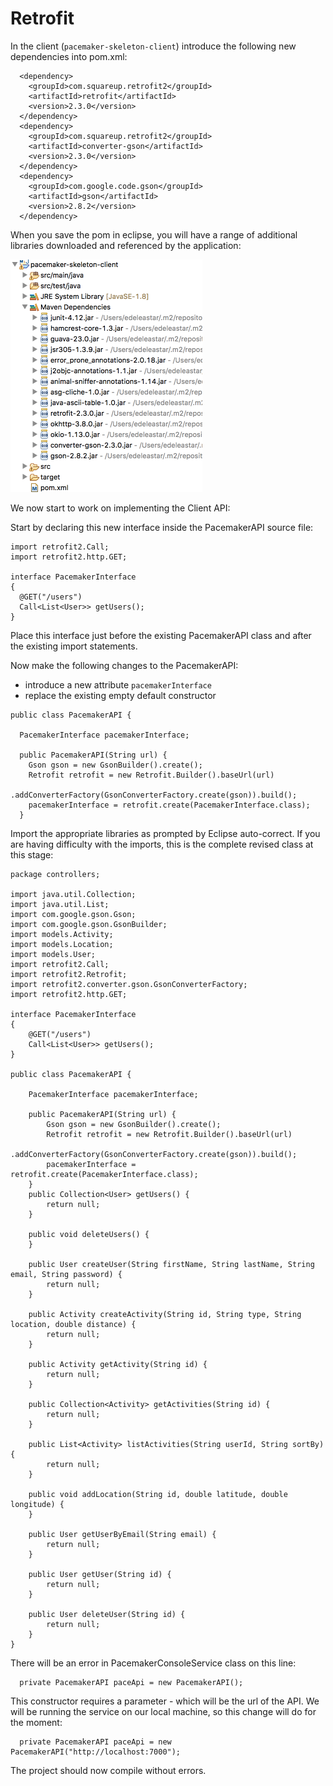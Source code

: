 # Retrofit

In the client (`pacemaker-skeleton-client`) introduce the following new dependencies into pom.xml:

~~~
  <dependency>
    <groupId>com.squareup.retrofit2</groupId>
    <artifactId>retrofit</artifactId>
    <version>2.3.0</version>
  </dependency>
  <dependency>
    <groupId>com.squareup.retrofit2</groupId>
    <artifactId>converter-gson</artifactId>
    <version>2.3.0</version>
  </dependency>
  <dependency>
    <groupId>com.google.code.gson</groupId>
    <artifactId>gson</artifactId>
    <version>2.8.2</version>
  </dependency>
~~~

When you save the pom in eclipse, you will have a range of additional libraries downloaded and referenced by the application:

![](img/10.png)

We now start to work on implementing the Client API:

Start by declaring this new interface inside the PacemakerAPI source file:

~~~
import retrofit2.Call;
import retrofit2.http.GET;

interface PacemakerInterface
{
  @GET("/users")
  Call<List<User>> getUsers();
}
~~~

Place this interface just before the existing PacemakerAPI class and after the existing import statements.

Now make the following changes to the PacemakerAPI:

- introduce a new attribute `pacemakerInterface`
- replace the existing empty default constructor 

~~~
public class PacemakerAPI {

  PacemakerInterface pacemakerInterface;

  public PacemakerAPI(String url) {
    Gson gson = new GsonBuilder().create();
    Retrofit retrofit = new Retrofit.Builder().baseUrl(url)
        .addConverterFactory(GsonConverterFactory.create(gson)).build();
    pacemakerInterface = retrofit.create(PacemakerInterface.class);
  }
~~~

Import the appropriate libraries as prompted by Eclipse auto-correct. If you are having difficulty with the imports, this is the complete revised class at this stage:

~~~
package controllers;

import java.util.Collection;
import java.util.List;
import com.google.gson.Gson;
import com.google.gson.GsonBuilder;
import models.Activity;
import models.Location;
import models.User;
import retrofit2.Call;
import retrofit2.Retrofit;
import retrofit2.converter.gson.GsonConverterFactory;
import retrofit2.http.GET;

interface PacemakerInterface
{
	@GET("/users")
	Call<List<User>> getUsers();
}

public class PacemakerAPI {

	PacemakerInterface pacemakerInterface;

	public PacemakerAPI(String url) {
		Gson gson = new GsonBuilder().create();
		Retrofit retrofit = new Retrofit.Builder().baseUrl(url)
				.addConverterFactory(GsonConverterFactory.create(gson)).build();
		pacemakerInterface = retrofit.create(PacemakerInterface.class);
	}
	public Collection<User> getUsers() {
		return null;
	}

	public void deleteUsers() {
	}

	public User createUser(String firstName, String lastName, String email, String password) {
		return null;    
	}

	public Activity createActivity(String id, String type, String location, double distance) {
		return null;
	}

	public Activity getActivity(String id) {
		return null;
	}

	public Collection<Activity> getActivities(String id) {
		return null;
	}

	public List<Activity> listActivities(String userId, String sortBy) {
		return null;
	}

	public void addLocation(String id, double latitude, double longitude) {
	}

	public User getUserByEmail(String email) {
		return null;
	}

	public User getUser(String id) {
		return null;
	}

	public User deleteUser(String id) {
		return null;
	}
}
~~~

There will be an error in PacemakerConsoleService class on this line:

~~~
  private PacemakerAPI paceApi = new PacemakerAPI();
~~~

This constructor requires a parameter - which will be the url of the API. We will be running the service on our local machine, so this change will do for the moment:

~~~
  private PacemakerAPI paceApi = new PacemakerAPI("http://localhost:7000");
~~~

The project should now compile without errors.
